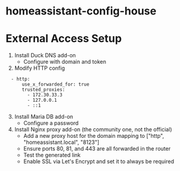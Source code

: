 # homeassistant-config-house

# External Access Setup
1) Install Duck DNS add-on
    - Configure with domain and token
2) Modify HTTP config
```
  - http:
      use_x_forwarded_for: true
      trusted_proxies:
        - 172.30.33.3
        - 127.0.0.1
        - ::1
```
3) Install Maria DB add-on
    - Configure a password
4) Install Nginx proxy add-on (the community one, not the official)
    - Add a new proxy host for the domain mapping to ["http", "homeassistant.local", "8123"]
    - Ensure ports 80, 81, and 443 are all forwarded in the router
    - Test the generated link
    - Enable SSL via Let's Encrypt and set it to always be required
